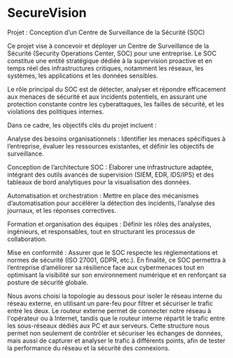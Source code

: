# SecureVision
Projet : Conception d’un Centre de Surveillance de la Sécurité (SOC)

Ce projet vise à concevoir et déployer un Centre de Surveillance de la Sécurité (Security Operations Center, SOC) pour une entreprise. Le SOC constitue une entité stratégique dédiée à la supervision proactive et en temps réel des infrastructures critiques, notamment les réseaux, les systèmes, les applications et les données sensibles.

Le rôle principal du SOC est de détecter, analyser et répondre efficacement aux menaces de sécurité et aux incidents potentiels, en assurant une protection constante contre les cyberattaques, les failles de sécurité, et les violations des politiques internes.

Dans ce cadre, les objectifs clés du projet incluent :

Analyse des besoins organisationnels : Identifier les menaces spécifiques à l’entreprise, évaluer les ressources existantes, et définir les objectifs de surveillance.

Conception de l’architecture SOC : Élaborer une infrastructure adaptée, intégrant des outils avancés de supervision (SIEM, EDR, IDS/IPS) et des tableaux de bord analytiques pour la visualisation des données.

Automatisation et orchestration : Mettre en place des mécanismes d’automatisation pour accélérer la détection des incidents, l’analyse des journaux, et les réponses correctives.

Formation et organisation des équipes : Définir les rôles des analystes, ingénieurs, et responsables, tout en structurant les processus de collaboration.

Mise en conformité : Assurer que le SOC respecte les réglementations et normes de sécurité (ISO 27001, GDPR, etc.).
En finalité, ce SOC permettra à l’entreprise d’améliorer sa résilience face aux cybermenaces tout en optimisant la visibilité sur son environnement numérique et en renforçant sa posture de sécurité globale.


Nous avons choisi la topologie au dessous pour isoler le réseau interne du réseau externe, en utilisant un pare-feu pour filtrer et sécuriser le trafic entre les deux. Le routeur externe permet de connecter notre réseau à l'opérateur ou à Internet, tandis que le routeur interne répartit le trafic entre les sous-réseaux dédiés aux PC et aux serveurs. Cette structure nous permet non seulement de contrôler et sécuriser les échanges de données, mais aussi de capturer et analyser le trafic à différents points, afin de tester la performance du réseau et la sécurité des connexions.


